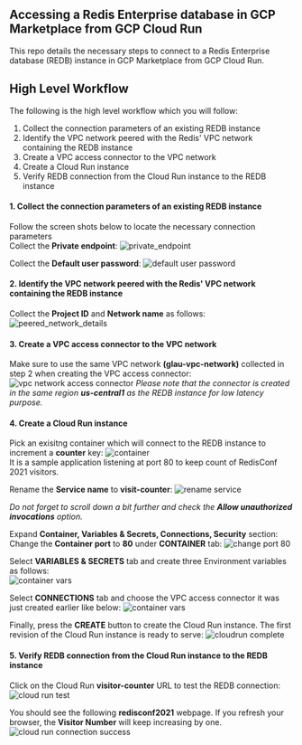 ## Accessing a Redis Enterprise database in GCP Marketplace from GCP Cloud Run 

This repo details the necessary steps to connect to a Redis Enterprise database (REDB) instance in GCP Marketplace from GCP Cloud Run. 

## High Level Workflow
The following is the high level workflow which you will follow:
1. Collect the connection parameters of an existing REDB instance
2. Identify the VPC network peered with the Redis' VPC network containing the REDB instance
3. Create a VPC access connector to the VPC network
4. Create a Cloud Run instance
5. Verify REDB connection from the Cloud Run instance to the REDB instance


#### 1. Collect the connection parameters of an existing REDB instance
Follow the screen shots below to locate the necessary connection parameters  
Collect the **Private endpoint**:
![private_endpoint](./img/redb_private_endpoint.png)
   
Collect the **Default user password**:
![default user password](./img/redb_password.png)


#### 2. Identify the VPC network peered with the Redis' VPC network containing the REDB instance
Collect the **Project ID** and **Network name**  as follows:
![peered_network_details](./img/vpc_details.png)    


#### 3. Create a VPC access connector to the VPC network
Make sure to use the same VPC network **(glau-vpc-network)** collected in step 2 when creating the VPC access connector:
![vpc network access connector](./img/vpc_access_connector.png)
*Please note that the connector is created in the same region **us-central1** as the REDB instance for low latency purpose.*


#### 4. Create a Cloud Run instance
Pick an exisitng container which will connect to the REDB instance to increment a **counter** key:
![container](./img/select_container.png)  
It is a sample application listening at port 80 to keep count of RedisConf 2021 visitors.  
     
Rename the **Service name** to **visit-counter**:
![rename service](./img/rename_service_name.png)
   
*Do not forget to scroll down a bit further and check the **Allow unauthorized invocations** option.*  
     
Expand **Container, Variables & Secrets, Connections, Security** section:   
Change the **Container port** to **80** under **CONTAINER** tab:
![change port 80](./img/change_port_80.png)
     
Select **VARIABLES & SECRETS** tab and create three Environment variables as follows:  
![container vars](./img/container_vars.png)
        
Select **CONNECTIONS** tab and choose the VPC access connector it was just created earlier like below:
![container vars](./img/cloudrun_vpc_connector.png)
    
Finally, press the **CREATE** button to create the Cloud Run instance. The first revision of the Cloud Run instance is ready to serve:
![cloudrun complete](./img/cloudrun_complete.png)
   
  
#### 5. Verify REDB connection from the Cloud Run instance to the REDB instance
Click on the Cloud Run **visitor-counter** URL to test the REDB connection:
![cloud run test](./img/cloudrun_test.png)
    
You should see the following **redisconf2021** webpage. If you refresh your browser, the **Visitor Number** will keep increasing by one.
![cloud run connection success](./img/cloudrun_connection_success.png)



